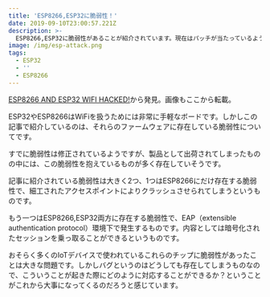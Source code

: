 ```yaml
---
title: 'ESP8266,ESP32に脆弱性！'
date: 2019-09-10T23:00:57.221Z
description: >-
  ESP8266,ESP32に脆弱性があることが紹介されています。現在はパッチが当たっているようですが、過去に販売された製品に内蔵されているものについては未対策のままになっていると思われます。
image: /img/esp-attack.png
tags:
  - ESP32
  - ''
  - ESP8266
---
```

[ESP8266 AND ESP32 WIFI HACKED!](https://hackaday.com/2019/09/05/esp8266-and-esp32-wifi-hacked/)から発見。画像もここから転載。

ESP32やESP8266はWiFiを扱うためには非常に手軽なボードです。しかしこの記事で紹介しているのは、それらのファームウェアに存在している脆弱性についてです。

すでに脆弱性は修正されているようですが、製品として出荷されてしまったものの中には、この脆弱性を抱えているものが多く存在していそうです。

記事に紹介されている脆弱性は大きく2つ、1つはESP8266にだけ存在する脆弱性で、細工されたアクセスポイントによりクラッシュさせられてしまうというものです。

もう一つはESP8266,ESP32両方に存在する脆弱性で、EAP（extensible authentication protocol）環境下で発生するものです。内容としては暗号化されたセッションを乗っ取ることができるというものです。

おそらく多くのIoTデバイスで使われているこれらのチップに脆弱性があったことは大きな問題です。しかしバグというのはどうしても存在してしまうものなので、こういうことが起きた際にどのように対応することができるか？ということがこれから大事になってくるのだろうと感じています。


